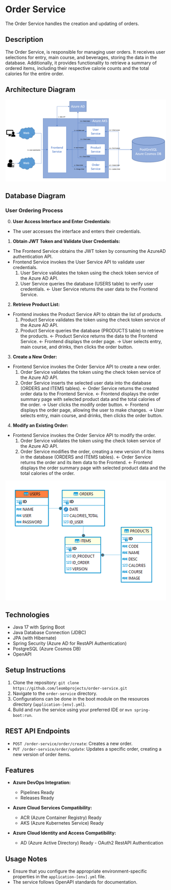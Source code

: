 # Order Service

The Order Service handles the creation and updating of orders.

## Description

The Order Service, is responsible for managing user orders. It receives user selections for entry, main course, and beverages, storing the data in the database. Additionally, it provides functionality to retrieve a summary of ordered items, including their respective calorie counts and the total calories for the entire order.

## Architecture Diagram

![img.png](architecture.png)

## Database Diagram

### User Ordering Process

0. **User Access Interface and Enter Credentials:**
- The user accesses the interface and enters their credentials.

1. **Obtain JWT Token and Validate User Credentials:**
- The Frontend Service obtains the JWT token by consuming the AzureAD authentication API.
- Frontend Service invokes the User Service API to validate user credentials.
  1. User Service validates the token using the check token service of the Azure AD API.
  2. User Service queries the database (USERS table) to verify user credentials.
     <- User Service returns the user data to the Frontend Service.

2. **Retrieve Product List:**
- Frontend invokes the Product Service API to obtain the list of products.
  1. Product Service validates the token using the check token service of the Azure AD API.
  2. Product Service queries the database (PRODUCTS table) to retrieve the products.
     <- Product Service returns the data to the Frontend Service.
     <- Frontend displays the order page.
     -> User selects entry, main course, and drinks, then clicks the order button.

3. **Create a New Order:**
- Frontend Service invokes the Order Service API to create a new order.
  1. Order Service validates the token using the check token service of the Azure AD API.
  2. Order Service inserts the selected user data into the database (ORDERS and ITEMS tables).
     <- Order Service returns the created order data to the Frontend Service.
     <- Frontend displays the order summary page with selected product data and the total calories of the order.
     -> User clicks the modify order button.
     <- Frontend displays the order page, allowing the user to make changes.
     -> User selects entry, main course, and drinks, then clicks the order button.

4. **Modify an Existing Order:**
- Frontend Service invokes the Order Service API to modify the order.
  1. Order Service validates the token using the check token service of the Azure AD API.
  2. Order Service modifies the order, creating a new version of its items in the database (ORDERS and ITEMS tables).
     <- Order Service returns the order and its item data to the Frontend.
     <- Frontend displays the order summary page with selected product data and the total calories of the order.


![img.png](database.png)

## Technologies

- Java 17 with Spring Boot
- Java Database Connection (JDBC)
- JPA (with Hibernate)
- Spring Security (Azure AD for RestAPI Authentication)
- PostgreSQL (Azure Cosmos DB)
- OpenAPI

## Setup Instructions

1. Clone the repository: `git clone https://github.com/leombprojects/order-service.git`
2. Navigate to the `order-service` directory.
3. Configurations can be done in the boot module on the resources directory (`application-[env].yml`).
4. Build and run the service using your preferred IDE or `mvn spring-boot:run`.

## REST API Endpoints

- `POST /order-service/order/create`: Creates a new order.
- `PUT /order-service/order/update`: Updates a specific order, creating a new version of order items.

## Features

- **Azure DevOps Integration:**
    - Pipelines Ready
    - Releases Ready

- **Azure Cloud Services Compatibility:**
    - ACR (Azure Container Registry) Ready
    - AKS (Azure Kubernetes Service) Ready

- **Azure Cloud Identity and Access Compatibility:**
    - AD (Azure Active Directory) Ready - OAuth2 RestAPI Authentication

## Usage Notes

- Ensure that you configure the appropriate environment-specific properties in the `application-[env].yml` file.
- The service follows OpenAPI standards for documentation.